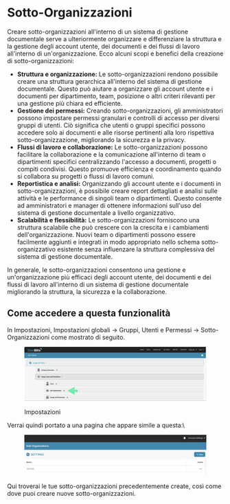 # Sotto-Organizzazioni

Creare sotto-organizzazioni all'interno di un sistema di gestione documentale serve a ulteriormente organizzare e differenziare la struttura e la gestione degli account utente, dei documenti e dei flussi di lavoro all'interno di un'organizzazione. Ecco alcuni scopi e benefici della creazione di sotto-organizzazioni:

* **Struttura e organizzazione:** Le sotto-organizzazioni rendono possibile creare una struttura gerarchica all'interno del sistema di gestione documentale. Questo può aiutare a organizzare gli account utente e i documenti per dipartimento, team, posizione o altri criteri rilevanti per una gestione più chiara ed efficiente.
* **Gestione dei permessi:** Creando sotto-organizzazioni, gli amministratori possono impostare permessi granulari e controlli di accesso per diversi gruppi di utenti. Ciò significa che utenti o gruppi specifici possono accedere solo ai documenti e alle risorse pertinenti alla loro rispettiva sotto-organizzazione, migliorando la sicurezza e la privacy.
* **Flussi di lavoro e collaborazione:** Le sotto-organizzazioni possono facilitare la collaborazione e la comunicazione all'interno di team o dipartimenti specifici centralizzando l'accesso a documenti, progetti o compiti condivisi. Questo promuove efficienza e coordinamento quando si collabora su progetti o flussi di lavoro comuni.
* **Reportistica e analisi:** Organizzando gli account utente e i documenti in sotto-organizzazioni, è possibile creare report dettagliati e analisi sulle attività e le performance di singoli team o dipartimenti. Questo consente ad amministratori e manager di ottenere informazioni sull'uso del sistema di gestione documentale a livello organizzativo.
* **Scalabilità e flessibilità:** Le sotto-organizzazioni forniscono una struttura scalabile che può crescere con la crescita e i cambiamenti dell'organizzazione. Nuovi team o dipartimenti possono essere facilmente aggiunti e integrati in modo appropriato nello schema sotto-organizzativo esistente senza influenzare la struttura complessiva del sistema di gestione documentale.

In generale, le sotto-organizzazioni consentono una gestione e un'organizzazione più efficaci degli account utente, dei documenti e dei flussi di lavoro all'interno di un sistema di gestione documentale migliorando la struttura, la sicurezza e la collaborazione.

## Come accedere a questa funzionalità

In Impostazioni, Impostazioni globali → Gruppi, Utenti e Permessi → Sotto-Organizzazioni come mostrato di seguito.

<figure><img src="../../../../../.gitbook/assets/image (56).png" alt=""><figcaption><p>Impostazioni</p></figcaption></figure>

Verrai quindi portato a una pagina che appare simile a questa:\

<figure><img src="../../../../../.gitbook/assets/image (58).png" alt=""><figcaption></figcaption></figure>

Qui troverai le tue sotto-organizzazioni precedentemente create, così come dove puoi creare nuove sotto-organizzazioni.